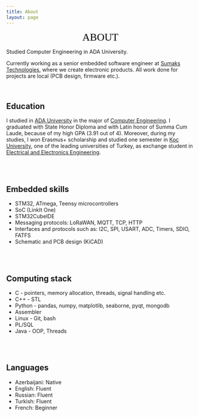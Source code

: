 ```yaml
---
title: About
layout: page
---
```

<!-- ![Profile Image]({{ site.url }}/{{ site.picture }}) -->
<div style="color: #000000; font-family: Tahoma; text-align: center; font-size: 2em;">ABOUT</div>

Studied Computer Engineering in ADA University.

Currently working as a senior embedded software engineer at [Sumaks Technologies][], where we create electronic products. All work done for projects are local (PCB design, firmware etc.).

<br/>

## Education 

I studied in [ADA University][] in the major of [Computer Engineering][]. I graduated with State Honor Diploma and with Latin honor of Summa Cum Laude, because of my high GPA (3.91 out of 4). Moreover, during my studies, I won Erasmus+ scholarship and studied one semester in [Koc University][], one of the leading universities of Turkey, as exchange student in [Electrical and Electronics Engineering][].

<br/><br/>

## Embedded skills

* STM32, ATmega, Teensy microcontrollers
* SoC (LinkIt One)
* STM32CubeIDE
* Messaging protocols: LoRaWAN, MQTT, TCP, HTTP
* Interfaces and protocols such as: I2C, SPI, USART, ADC, Timers, SDIO, FATFS
* Schematic and PCB design (KiCAD)

<br/><br/>

## Computing stack

* C - pointers, memory allocation, threads, signal handling etc.
* C++ - STL
* Python - pandas, numpy, matplotlib, seaborne, pyqt, mongodb
* Assembler
* Linux - Git, bash
* PL/SQL
* Java - OOP, Threads

<br/><br/>

## Languages

* Azerbaijani: Native
* English: Fluent
* Russian: Fluent
* Turkish: Fluent
* French: Beginner


[Sumaks Technologies]: https://www.facebook.com/sumaksAzerbaijan
[ADA University]: https://www.ada.edu.az/
[Computer Engineering]: https://www.ada.edu.az/en/schools/programs/site/123-computer-engineering
[Koc University]: https://www.ku.edu.tr/en/
[Electrical and Electronics Engineering]: https://eng.ku.edu.tr/en/academics/electrical-and-electronics-engineering/
